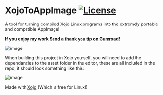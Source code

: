 # XojoToAppImage  [![License](https://img.shields.io/badge/License-GPLv2-green)](#license)
A tool for turning compiled Xojo Linux programs into the extremely portable and compatible AppImage!

<dl>
  <b>If you enjoy my work  <a class="gumroad-button" href="https://alwaysoffline.gumroad.com/l/Thanks" data-gumroad-overlay-checkout="true">Send a thank you tip on Gumroad!</a></b>
</dl>

![image](https://github.com/user-attachments/assets/1c8bd7a7-dfc7-44de-886d-e4be4f952420)

When building this project in Xojo yourself, you will need to add the dependancies to the asset folder in the editor, these are all included in the repo, it should look something like this:

![image](https://github.com/user-attachments/assets/faf7434e-2075-4724-9fe2-07aa0ec075d7)

Made with <a href="https://www.xojo.com/download/">Xojo</a> (Which is free for Linux!)
